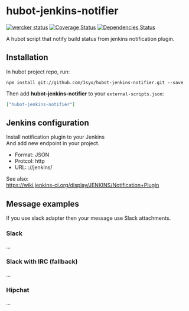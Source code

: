 # hubot-jenkins-notifier
[![wercker status](https://app.wercker.com/status/26315fdf97b3e79f36cd855ec7bedf33/s/master "wercker status")](https://app.wercker.com/project/bykey/26315fdf97b3e79f36cd855ec7bedf33)
[![Coverage Status](http://img.shields.io/coveralls/1syo/hubot-jenkins-notifier.svg?style=flat)](https://coveralls.io/r/1syo/hubot-jenkins-notifier)
[![Dependencies Status](http://img.shields.io/david/1syo/hubot-jenkins-notifier.svg?style=flat)](https://david-dm.org/1syo/hubot-jenkins-notifier)

A hubot script that notify build status from jenkins notification plugin.

## Installation

In hubot project repo, run:

`npm install git://github.com/1syo/hubot-jenkins-notifier.git --save`

Then add **hubot-jenkins-notifier** to your `external-scripts.json`:

```json
["hubot-jenkins-notifier"]
```

## Jenkins configuration

Install notification plugin to your Jenkins  
And add new endpoint in your project.
- Format: JSON
- Protcol: http
- URL: <hubot host>:<hubot port>/<hubot name>/jenkins/<room>

See also:  
https://wiki.jenkins-ci.org/display/JENKINS/Notification+Plugin  

## Message examples

If you use slack adapter then your message use Slack attachments.

### Slack

...

### Slack with IRC (fallback)

...

### Hipchat

...
